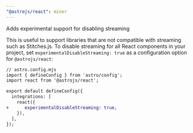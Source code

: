 ```yaml
---
"@astrojs/react": minor
---
```


Adds experimental support for disabling streaming

This is useful to support libraries that are not compatible with streaming such as Stitches.js. To disable streaming for all React components in your project, set `experimentalDisableStreaming: true` as a configuration option for `@astrojs/react`:

```diff
// astro.config.mjs
import { defineConfig } from 'astro/config';
import react from '@astrojs/react';

export default defineConfig({
  integrations: [
    react({
+      experimentalDisableStreaming: true,
    }),
  ],
});
```

